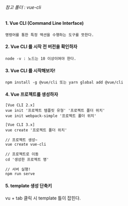 ###### 참고 폴더 : vue-cli

#### 1. Vue CLI (Command Line Interface)
```
명령어를 통한 특정 액션을 수행하는 도구를 뜻한다. 
```

#### 2. Vue CLI 를 시작 전 버전을 확인하자
```
node -v : 노드는 10 이상이여야 한다. 
```

#### 3. Vue CLI 를 시작해보자!
```
npm install -g @vue/cli 또는 yarn global add @vue/cli
```

#### 4. Vue 프로젝트를 생성하자
```
[Vue CLI 2.x]
vue init '프로젝트 템플릿 유형' '프로젝트 폴더 위치'
vue init webpack-simple '프로젝트 폴더 위치'

[Vue CLI 3.x] 
vue create '프로젝트 폴더 위치'

// 프로젝트 생성~
vue create vue-cli

// 프로젝트로 이동 
cd '생성한 프로젝트 명'

// 서버 실행!
npm run serve
```

#### 5. template 생성 단축키
vu + tab 클릭 시 template 틀이 잡힌다.